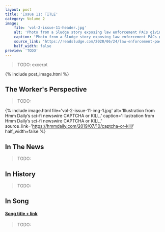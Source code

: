 ```yaml
---
layout: post
title: 'Issue 11: TITLE'
category: Volume 2
image:
    file: 'vol-2-issue-11-header.jpg'
    alt: 'Photo from a Sludge story exposing law enforcement PACs giving to the politicians that oversee their budgets'
    caption: 'Photo from a Sludge story exposing law enforcement PACs giving to the politicians that oversee their budgets'
    source_link: 'https://readsludge.com/2020/06/24/law-enforcement-pacs-give-millions-to-the-politicians-who-set-their-budgets/'
    half_width: false
preview: 'TODO'
---
```


> TODO: excerpt

<!--excerpt-->

{% include post_image.html %}

## The Worker's Perspective

> TODO:

{% include image.html
    file='vol-2-issue-11-img-1.jpg'
    alt='Illustration from Hmm Daily’s sci-fi newswire CAPTCHA or KILL.'
    caption='Illustration from Hmm Daily’s sci-fi newswire CAPTCHA or KILL.'
    source_link='https://hmmdaily.com/2019/07/10/captcha-or-kill/'
    half_width=false
%}

## In The News

> TODO:

## In History

> TODO:

## In Song

#### [Song title + link]()

> TODO:
